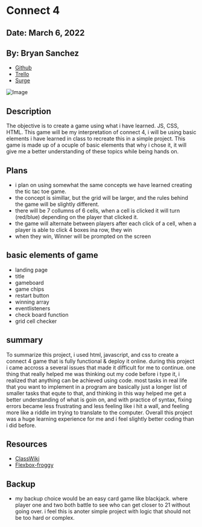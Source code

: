# Connect 4

## Date: March 6, 2022

## By: Bryan Sanchez

- [Github](https://github.com/Bryvn1xx?tab=repositories)
- [Trello](https://trello.com/b/g0UBzGR5/connect-4)
- [Surge](grateful-plants.surge.sh)

![Image](https://media.kohlsimg.com/is/image/kohls/1725763?wid=1200&hei=1200&op_sharpen=1)

## Description

The objective is to create a game using what i have learned. JS, CSS, HTML. This game will be my interpretation of connect 4, i will be using basic elements i have learned in class to recreate this in a simple project. This game is made up of a ocuple of basic elements that why i chose it, it will give me a better understanding of these topics while being hands on.

## Plans

- i plan on using somewhat the same concepts we have learned creating the tic tac toe game.
- the concept is simillar, but the grid will be larger, and the rules behind the game will be slightly different.
- there will be 7 collumns of 6 cells, when a cell is clicked it will turn (red/blue) depending on the player that clicked it.
- the game will alternate between players after each click of a cell, when a player is able to click 4 boxes ina row, they win
- when they win, Winner will be prompted on the screen

## basic elements of game

- landing page
- title
- gameboard
- game chips
- restart button
- winning array
- eventlisteners
- check board function
- grid cell checker

## summary

To summarize this project, i used html, javascript, and css to create a connect 4 game that is fully functional & deploy it online. during this project i came accross a several issues that made it difficult for me to continue. one thing that really helped me was thinking out my code before i type it, i realized that anything can be achieved using code. most tasks in real life that you want to implement in a program are basically just a longer list of smaller tasks that equte to that, and thinking in this way helped me get a better understanding of what is goin on, and with practice of syntax, fixing errors became less frustrating and less feeling like i hit a wall, and feeling more like a riddle im trying to translate to the computer. Overall this project was a huge learning experience for me and i feel slightly better coding than i did before.

## Resources

- [ClassWiki](https://github.com/SEI-R-2-22/class_wiki)
- [Flexbox-froggy](https://flexboxfroggy.com/)

## Backup

- my backup choice would be an easy card game like blackjack. where player one and two both battle to see who can get closer to 21 without going over. i feel this is anoter simple project with logic that should not be too hard or complex.

